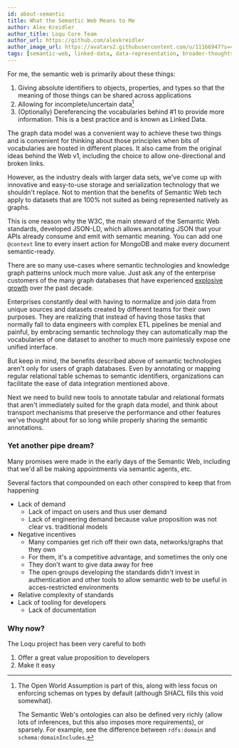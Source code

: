 ```yaml
---
id: about-semantic
title: What the Semantic Web Means to Me
author: Alex Kreidler
author_title: Loqu Core Team
author_url: https://github.com/alexkreidler
author_image_url: https://avatars2.githubusercontent.com/u/11166947?s=400&v=4
tags: [semantic-web, linked-data, data-representation, broader-thoughts]
---
```


<!-- # What the Semantic Web Means to Me -->

For me, the semantic web is primarily about these things:

1. Giving absolute identifiers to objects, properties, and types so that the meaning of those things can be shared across applications
2. Allowing for incomplete/uncertain data[^1]
3. (Optionally) Dereferencing the vocabularies behind #1 to provide more information. This is a best practice and is known as Linked Data.

[^1]:
    The Open World Assumption is part of this, along with less focus on enforcing schemas on types by default (although SHACL fills this void somewhat).

    The Semantic Web's ontologies can also be defined very richly (allow lots of inferences, but this also imposes more requirements), or sparsely. For example, see the difference between `rdfs:domain` and `schema:domainIncludes`.

The graph data model was a convenient way to achieve these two things and is convenient for thinking about those principles when bits of vocabularies are hosted in different places. It also came from the original ideas behind the Web v1, including the choice to allow one-directional and broken links.

However, as the industry deals with larger data sets, we've come up with innovative and easy-to-use storage and serialization technology that we shouldn't replace. Not to mention that the benefits of Semantic Web tech apply to datasets that are 100% not suited as being represented natively as graphs.

This is one reason why the W3C, the main steward of the Semantic Web standards, developed JSON-LD, which allows annotating JSON that your APIs already consume and emit with semantic meaning. You can add one `@context` line to every insert action for MongoDB and make every document semantic-ready.

There are so many use-cases where semantic technologies and knowledge graph patterns unlock much more value. Just ask any of the enterprise customers of the many graph databases that have experienced [explosive growth](https://db-engines.com/en/ranking_categories) over the past decade.

<!-- Add image? -->

Enterprises constantly deal with having to normalize and join data from unique sources and datasets created by different teams for their own purposes. They are realizing that instead of having those tasks that normally fall to data engineers with complex ETL pipelines be menial and painful, by embracing semantic technology they can automatically map the vocabularies of one dataset to another to much more painlessly expose one unified interface.

But keep in mind, the benefits described above of semantic technologies aren't only for users of graph databases. Even by annotating or mapping regular relational table schemas to semantic identifiers, organizations can facilitate the ease of data integration mentioned above.

Next we need to build new tools to annotate tabular and relational formats that aren't immediately suited for the graph data model, and think about transport mechanisms that preserve the performance and other features we've thought about for so long while properly sharing the semantic annotations.

<!-- Possibly put the rest in separate article -->

### Yet another pipe dream?

Many promises were made in the early days of the Semantic Web, including that we'd all be making appointments via semantic agents, etc.

Several factors that compounded on each other conspired to keep that from happening

- Lack of demand
  - Lack of impact on users and thus user demand
  - Lack of engineering demand because value proposition was not clear vs. traditional models
- Negative incentives
  - Many companies get rich off their own data, networks/graphs that they own
  - For them, it's a competitive advantage, and sometimes the only one
  - They don't want to give data away for free
  - The open groups developing the standards didn't invest in authentication and other tools to allow semantic web to be useful in acces-restricted environments
- Relative complexity of standards
- Lack of tooling for developers
  - Lack of documentation

### Why now?

The Loqu project has been very careful to both

1. Offer a great value proposition to developers
2. Make it easy
